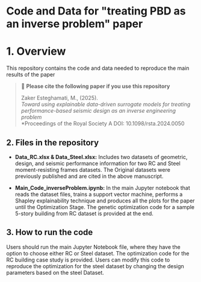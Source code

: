 # Code and Data for "treating PBD as an inverse problem" paper
# 1. Overview
This repository contains the code and data needed to reproduce the main results of the paper
> 📌 **Please cite the following paper if you use this repository**  
>  
> Zaker Esteghamati, M., (2025).  
> *Toward using explainable data-driven surrogate models for treating performance-based seismic design as an inverse engineering problem*  
> *Proceedings of the Royal Society A DOI: 10.1098/rsta.2024.0050



## 2. Files in the repository
- **Data_RC.xlsx & Data_Steel.xlsx:** Includes two datasets of geometric, design, and seismic performance information for two RC and Steel moment-resisting frames datasets.
  The Original datasets were previously published and are cited in the above manuscript.

- **Main_Code_inverseProblem.ipynb:** In the main Jupyter notebook that reads the dataset files, trains a support vector machine, performs a Shapley explainability technique
  and produces all the plots for the paper until the Optimization Stage. The genetic optimization code for a sample 5-story building from RC dataset is provided at the end. 
  

## 3. How to run the code 
Users should run the main Jupyter Notebook file, where they have the option to choose either RC or Steel dataset. The optimization code for the RC building case study is provided. 
Users can modify this code to reproduce the optimization for the steel dataset by changing the design parameters based on the steel Dataset. 
